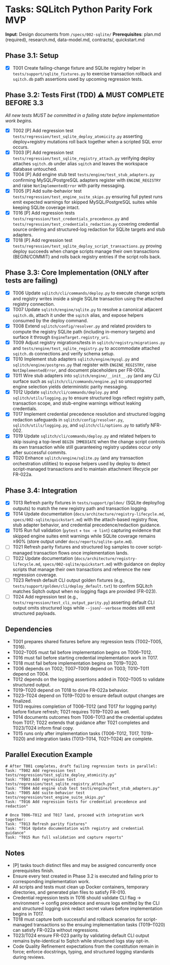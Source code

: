 # Tasks: SQLitch Python Parity Fork MVP

**Input**: Design documents from `/specs/002-sqlite/`
**Prerequisites**: plan.md (required), research.md, data-model.md, contracts/, quickstart.md

## Phase 3.1: Setup
- [X] T001 Create failing-change fixture and SQLite registry helper in `tests/support/sqlite_fixtures.py` to exercise transaction rollback and `sqitch.db` path assertions used by upcoming regression tests.

## Phase 3.2: Tests First (TDD) ⚠️ MUST COMPLETE BEFORE 3.3
*All new tests MUST be committed in a failing state before implementation work begins.*
- [X] T002 [P] Add regression test `tests/regression/test_sqlite_deploy_atomicity.py` asserting deploy+registry mutations roll back together when a scripted SQL error occurs.
- [X] T003 [P] Add regression test `tests/regression/test_sqlite_registry_attach.py` verifying deploy attaches `sqitch.db` under alias `sqitch` and leaves the workspace database untouched.
- [X] T004 [P] Add engine stub test `tests/engine/test_stub_adapters.py` confirming MySQL/PostgreSQL adapters register with `ENGINE_REGISTRY` and raise `NotImplementedError` with parity messaging.
- [X] T005 [P] Add suite-behavior test `tests/regression/test_engine_suite_skips.py` ensuring full pytest runs emit expected warnings for skipped MySQL/PostgreSQL suites while keeping SQLite coverage intact.
- [X] T016 [P] Add regression tests `tests/regression/test_credentials_precedence.py` and `tests/regression/test_credentials_redaction.py` covering credential source ordering and structured-log redaction for SQLite targets and stub adapters.
- [X] T018 [P] Add regression test `tests/regression/test_sqlite_deploy_script_transactions.py` proving deploy succeeds when change scripts manage their own transactions (BEGIN/COMMIT) and rolls back registry entries if the script rolls back.

## Phase 3.3: Core Implementation (ONLY after tests are failing)
- [X] T006 Update `sqlitch/cli/commands/deploy.py` to execute change scripts and registry writes inside a single SQLite transaction using the attached registry connection.
- [X] T007 Update `sqlitch/engine/sqlite.py` to resolve a canonical adjacent `sqitch.db`, attach it under the `sqitch` alias, and expose helpers consumed by the deploy command.
- [X] T008 Extend `sqlitch/config/resolver.py` and related providers to compute the registry SQLite path (including in-memory targets) and surface it through `EngineTarget.registry_uri`.
- [X] T009 Adjust registry migrations/tests in `sqlitch/registry/migrations.py` and `tests/engine/test_sqlite_registry.py` to accommodate attached `sqitch.db` connections and verify schema setup.
- [X] T010 Implement stub adapters `sqlitch/engine/mysql.py` and `sqlitch/engine/postgres.py` that register with `ENGINE_REGISTRY`, raise `NotImplementedError`, and document placeholders per FR-001a.
- [X] T011 Wire stub adapters into `sqlitch/engine/__init__.py` (and any CLI surface such as `sqlitch/cli/commands/engine.py`) so unsupported engine selection yields deterministic parity messaging.
- [X] T012 Update `sqlitch/cli/commands/deploy.py` and `sqlitch/utils/logging.py` to ensure structured logs reflect registry path, transaction scope, and stub-engine warnings without leaking credentials.
- [X] T017 Implement credential precedence resolution and structured logging redaction safeguards in `sqlitch/config/resolver.py`, `sqlitch/utils/logging.py`, and `sqlitch/cli/options.py` to satisfy NFR-002.
- [X] T019 Update `sqlitch/cli/commands/deploy.py` and related helpers to skip issuing a top-level `BEGIN IMMEDIATE` when the change script controls its own transaction while still guaranteeing registry updates occur only after successful commits.
- [X] T020 Enhance `sqlitch/engine/sqlite.py` (and any transaction orchestration utilities) to expose helpers used by deploy to detect script-managed transactions and to maintain attachment lifecycle per FR-022a.

## Phase 3.4: Integration
- [X] T013 Refresh parity fixtures in `tests/support/golden/` (SQLite deploy/log outputs) to match the new registry path and transaction logging.
- [X] T014 Update documentation (`docs/architecture/registry-lifecycle.md`, `specs/002-sqlite/quickstart.md`) with the attach-based registry flow, stub adapter behavior, and credential precedence/redaction guidance.
- [X] T015 Run full validation (`pytest` + `tox -e lint`) capturing evidence that skipped engine suites emit warnings while SQLite coverage remains ≥90% (store output under `docs/reports/sqlite-gate.md`).
- [ ] T021 Refresh parity fixtures and structured log samples to cover script-managed transaction flows once implementation lands.
- [ ] T022 Update documentation (`docs/architecture/registry-lifecycle.md`, `specs/002-sqlite/quickstart.md`) with guidance on deploy scripts that manage their own transactions and reference the new regression coverage.
- [ ] T023 Refresh default CLI output golden fixtures (e.g., `tests/support/golden/cli/deploy_default.txt`) to confirm SQLitch matches Sqitch output when no logging flags are provided (FR-023).
- [ ] T024 Add regression test (e.g., `tests/regression/test_cli_output_parity.py`) asserting default CLI output omits structured logs while `--json`/`--verbose` modes still emit structured payloads.

## Dependencies
- T001 prepares shared fixtures before any regression tests (T002–T005, T016).
- T002–T005 must fail before implementation begins on T006–T012.
- T016 must fail before starting credential implementation work in T017.
- T018 must fail before implementation begins on T019–T020.
- T006 depends on T002; T007–T009 depend on T003; T010–T011 depend on T004.
- T012 depends on the logging assertions added in T002–T005 to validate structured output.
- T019–T020 depend on T018 to drive FR-022a behavior.
- T023–T024 depend on T019–T020 to ensure default output changes are finalized.
- T013 requires completion of T006–T012 (and T017 for logging parity) before fixture refresh; T021 requires T019–T020 as well.
- T014 documents outcomes from T006–T013 and the credential updates from T017; T022 extends that guidance after T021 completes and T023/T024 inform final copy.
- T015 runs only after implementation tasks (T006–T012, T017, T019–T020) and integration tasks (T013–T014, T021–T024) are complete.

## Parallel Execution Example
```
# After T001 completes, draft failing regression tests in parallel:
Task: "T002 Add regression test tests/regression/test_sqlite_deploy_atomicity.py"
Task: "T003 Add regression test tests/regression/test_sqlite_registry_attach.py"
Task: "T004 Add engine stub test tests/engine/test_stub_adapters.py"
Task: "T005 Add suite-behavior test tests/regression/test_engine_suite_skips.py"
Task: "T016 Add regression tests for credential precedence and redaction"

# Once T006–T012 and T017 land, proceed with integration work together:
Task: "T013 Refresh parity fixtures"
Task: "T014 Update documentation with registry and credential guidance"
Task: "T015 Run full validation and capture reports"
```

## Notes
- [P] tasks touch distinct files and may be assigned concurrently once prerequisites finish.
- Ensure every test created in Phase 3.2 is executed and failing prior to corresponding implementation work.
- All scripts and tests must clean up Docker containers, temporary directories, and generated plan files to satisfy FR-010.
- Credential regression tests in T016 should validate CLI flag → environment → config precedence and ensure logs emitted by the CLI and structured logging sink redact secret values before implementation begins in T017.
- T018 must capture both successful and rollback scenarios for script-managed transactions so the ensuing implementation tasks (T019–T020) can satisfy FR-022a without regressions.
- T023/T024 ensure FR-023 parity by validating default CLI output remains byte-identical to Sqitch while structured logs stay opt-in.
- Code Quality Refinement expectations from the constitution remain in force; enforce docstrings, typing, and structured logging standards during reviews.
